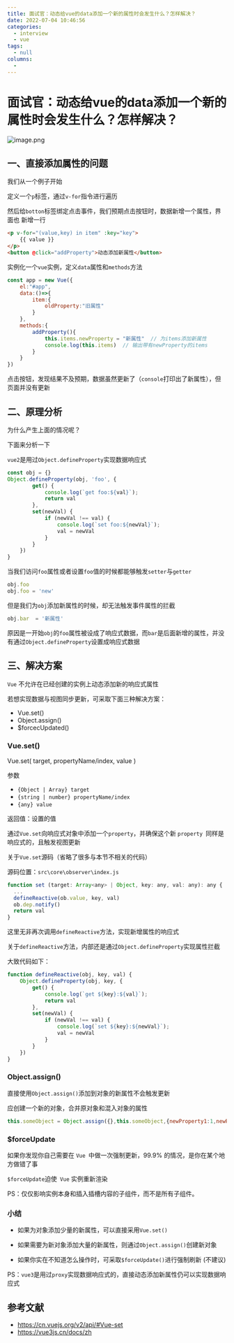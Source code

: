 ```yaml
---
title: 面试官：动态给vue的data添加一个新的属性时会发生什么？怎样解决？
date: 2022-07-04 10:46:56
categories: 
  - interview
  - vue
tags: 
  - null
columns: 
  - 
---
```

# 面试官：动态给vue的data添加一个新的属性时会发生什么？怎样解决？

![image.png](https://static.vue-js.com/a502dde0-3acc-11eb-ab90-d9ae814b240d.png)


## 一、直接添加属性的问题

我们从一个例子开始

定义一个`p`标签，通过`v-for`指令进行遍历

然后给`botton`标签绑定点击事件，我们预期点击按钮时，数据新增一个属性，界面也 新增一行

```html
<p v-for="(value,key) in item" :key="key">
    {{ value }}
</p>
<button @click="addProperty">动态添加新属性</button>
```

实例化一个`vue`实例，定义`data`属性和`methods`方法

```js
const app = new Vue({
    el:"#app",
   	data:()=>{
       	item:{
            oldProperty:"旧属性"
        }
    },
    methods:{
        addProperty(){
            this.items.newProperty = "新属性"  // 为items添加新属性
            console.log(this.items)  // 输出带有newProperty的items
        }
    }
})
```

点击按钮，发现结果不及预期，数据虽然更新了（`console`打印出了新属性），但页面并没有更新


## 二、原理分析

为什么产生上面的情况呢？

下面来分析一下

`vue2`是用过`Object.defineProperty`实现数据响应式

```js
const obj = {}
Object.defineProperty(obj, 'foo', {
        get() {
            console.log(`get foo:${val}`);
            return val
        },
        set(newVal) {
            if (newVal !== val) {
                console.log(`set foo:${newVal}`);
                val = newVal
            }
        }
    })
}
```

当我们访问`foo`属性或者设置`foo`值的时候都能够触发`setter`与`getter`

```js
obj.foo   
obj.foo = 'new'
```

但是我们为`obj`添加新属性的时候，却无法触发事件属性的拦截

```js
obj.bar  = '新属性'
```

原因是一开始`obj`的`foo`属性被设成了响应式数据，而`bar`是后面新增的属性，并没有通过`Object.defineProperty`设置成响应式数据

## 三、解决方案

`Vue` 不允许在已经创建的实例上动态添加新的响应式属性

若想实现数据与视图同步更新，可采取下面三种解决方案：

- Vue.set()
- Object.assign()
- $forcecUpdated()



### Vue.set()

Vue.set( target, propertyName/index, value )

参数

- `{Object | Array} target`
- `{string | number} propertyName/index`
- `{any} value`

返回值：设置的值

通过`Vue.set`向响应式对象中添加一个`property`，并确保这个新 `property `同样是响应式的，且触发视图更新

关于`Vue.set`源码（省略了很多与本节不相关的代码）

源码位置：`src\core\observer\index.js`

```js
function set (target: Array<any> | Object, key: any, val: any): any {
  ...
  defineReactive(ob.value, key, val)
  ob.dep.notify()
  return val
}
```

这里无非再次调用`defineReactive`方法，实现新增属性的响应式

关于`defineReactive`方法，内部还是通过`Object.defineProperty`实现属性拦截

大致代码如下：

```js
function defineReactive(obj, key, val) {
    Object.defineProperty(obj, key, {
        get() {
            console.log(`get ${key}:${val}`);
            return val
        },
        set(newVal) {
            if (newVal !== val) {
                console.log(`set ${key}:${newVal}`);
                val = newVal
            }
        }
    })
}
```



### Object.assign()

直接使用`Object.assign()`添加到对象的新属性不会触发更新

应创建一个新的对象，合并原对象和混入对象的属性

```js
this.someObject = Object.assign({},this.someObject,{newProperty1:1,newProperty2:2 ...})
```



### $forceUpdate

如果你发现你自己需要在 `Vue `中做一次强制更新，99.9% 的情况，是你在某个地方做错了事

`$forceUpdate`迫使` Vue` 实例重新渲染

PS：仅仅影响实例本身和插入插槽内容的子组件，而不是所有子组件。



### 小结

- 如果为对象添加少量的新属性，可以直接采用`Vue.set()`

- 如果需要为新对象添加大量的新属性，则通过`Object.assign()`创建新对象

- 如果你实在不知道怎么操作时，可采取`$forceUpdate()`进行强制刷新 (不建议)
  

PS：`vue3`是用过`proxy`实现数据响应式的，直接动态添加新属性仍可以实现数据响应式


## 参考文献

- https://cn.vuejs.org/v2/api/#Vue-set
- https://vue3js.cn/docs/zh